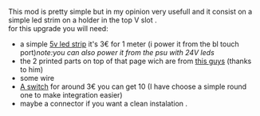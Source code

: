 
This mod is pretty simple but in my opinion very usefull and it consist on a simple led strim on a holder in the top V slot .  
for this upgrade you will need:
- a simple [5v led strip](https://fr.aliexpress.com/item/1005003256544536.html?spm=a2g0o.productlist.main.59.f1071f28IAlHd1&algo_pvid=e7017ac9-ba82-400a-bed5-f9b8f2e79fe4&algo_exp_id=e7017ac9-ba82-400a-bed5-f9b8f2e79fe4-29&pdp_npi=3%40dis%21EUR%213.05%210.49%21%21%21%21%21%402145294416844258729002365d07a9%2112000029510780747%21sea%21FR%210&curPageLogUid=RLkDm09aMjhp) it's 3€ for 1 meter (i power it from the bl touch port)*note:you can also power it from the psu with 24V leds*
- the 2 printed parts on top of that page wich are from [this guys](https://www.thingiverse.com/smokyjoe/designs) (thanks to him)
- some wire
- [A switch](https://fr.aliexpress.com/item/32822549892.html?spm=a2g0o.productlist.main.39.28c0ffa6WdjCm3&algo_pvid=9a3c75ca-7e93-49a4-a92c-b8aea2d8a3f0&algo_exp_id=9a3c75ca-7e93-49a4-a92c-b8aea2d8a3f0-19&pdp_npi=3%40dis%21EUR%212.98%210.49%21%21%21%21%21%40214527c616844264231703716d0723%2164969536126%21sea%21FR%210&curPageLogUid=ZqPaKdVPnEzF) for around 3€ you can get 10 (I have choose a simple round one to make integration easier)
- maybe a connector if you want a clean instalation .
